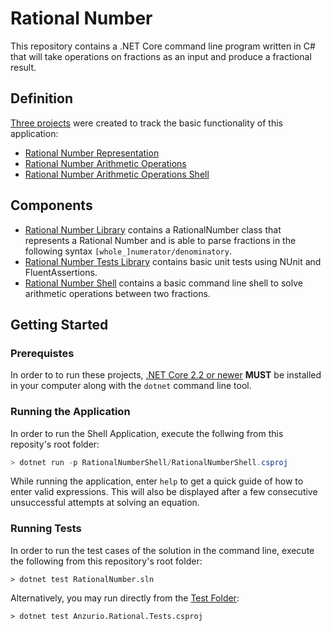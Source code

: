 # Rational Number

This repository contains a .NET Core command line program written in C# that will take operations on fractions as an input and produce a fractional result.

## Definition

[Three projects](https://github.com/anzurio/RationalNumber/projects) were created to track the basic functionality of this application:

- [Rational Number Representation](https://github.com/anzurio/RationalNumber/projects/4)
- [Rational Number Arithmetic Operations](https://github.com/anzurio/RationalNumber/projects/3)
- [Rational Number Arithmetic Operations Shell](https://github.com/anzurio/RationalNumber/projects/5)

## Components

- [Rational Number Library](./Anzurio.Rational) contains a RationalNumber class that represents a Rational Number and is able to parse fractions in the following syntax `[whole_]numerator/denominatory`.
- [Rational Number Tests Library](./Anzurio.Rational.Tests) contains basic unit tests using NUnit and FluentAssertions.
- [Rational Number Shell](./RationalNumberShell) contains a basic command line shell to solve arithmetic operations between two fractions.

## Getting Started

### Prerequistes

In order to to run these projects, [.NET Core 2.2 or newer](https://dotnet.microsoft.com/download/dotnet-core) **MUST** be installed in your computer along with the `dotnet` command line tool.

### Running the Application

In order to run the Shell Application, execute the follwing from this reposity's root folder:

```csharp
> dotnet run -p RationalNumberShell/RationalNumberShell.csproj
```

While running the application, enter `help` to get a quick guide of how to enter valid expressions. This will also be displayed after a few consecutive unsuccessful attempts at solving an equation.

### Running Tests

In order to run the test cases of the solution in the command line, execute the following from this repository's root folder:

```
> dotnet test RationalNumber.sln
```

Alternatively, you may run directly from the [Test Folder](./Anzurio.Rational.Tests):

```
> dotnet test Anzurio.Rational.Tests.csproj
```

